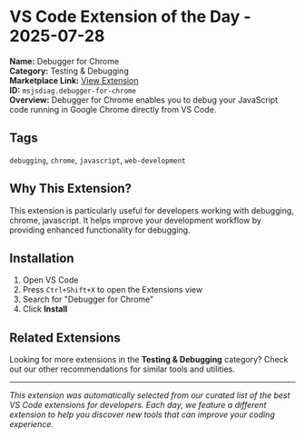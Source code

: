 # VS Code Extension of the Day - 2025-07-28

**Name:** Debugger for Chrome  
**Category:** Testing & Debugging  
**Marketplace Link:** [View Extension](https://marketplace.visualstudio.com/items?itemName=msjsdiag.debugger-for-chrome)  
**ID:** `msjsdiag.debugger-for-chrome`  
**Overview:** Debugger for Chrome enables you to debug your JavaScript code running in Google Chrome directly from VS Code.  


## Tags
`debugging`, `chrome`, `javascript`, `web-development`

## Why This Extension?

This extension is particularly useful for developers working with debugging, chrome, javascript. It helps improve your development workflow by providing enhanced functionality for debugging.

## Installation

1. Open VS Code
2. Press `Ctrl+Shift+X` to open the Extensions view
3. Search for "Debugger for Chrome"
4. Click **Install**

## Related Extensions

Looking for more extensions in the **Testing & Debugging** category? Check out our other recommendations for similar tools and utilities.

---

*This extension was automatically selected from our curated list of the best VS Code extensions for developers. Each day, we feature a different extension to help you discover new tools that can improve your coding experience.*
